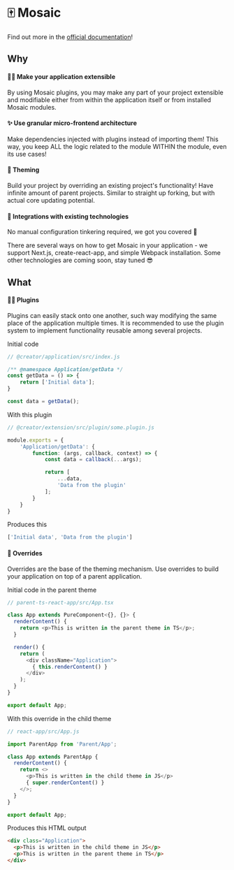 # 🀄️ Mosaic

[comment]: # (TODO replace the link below)

Find out more in the [official documentation](https://app.gitbook.com/@plugjs/s/plugjs/)!

## Why

#### 🥷🏼 Make your application extensible

By using Mosaic plugins, you may make any part of your project extensible and modifiable either from within the application itself or from installed Mosaic modules.

#### ✨ Use granular micro-frontend architecture

Make dependencies injected with plugins instead of importing them! This way, you keep ALL the logic related to the module WITHIN the module, even its use cases!

#### 🎨 Theming

Build your project by overriding an existing project's functionality! Have infinite amount of parent projects. Similar to straight up forking, but with actual core updating potential. 

#### 🤝 Integrations with existing technologies

No manual configuration tinkering required, we got you covered 🤝

There are several ways on how to get Mosaic in your application - we support Next.js, create-react-app, and simple Webpack installation. Some other technologies are coming soon, stay tuned 😎

## What

#### 🧞‍♂️ Plugins

Plugins can easily stack onto one another, such way modifying the same place of the application multiple times. It is recommended to use the plugin system to implement functionality reusable among several projects.

Initial code
```js
// @creator/application/src/index.js

/** @namespace Application/getData */
const getData = () => {
    return ['Initial data'];
}

const data = getData();
```

With this plugin
```js
// @creator/extension/src/plugin/some.plugin.js

module.exports = {
    'Application/getData': {
        function: (args, callback, context) => {
            const data = callback(...args);

            return [
                ...data,
                'Data from the plugin'
            ];
        }
    }
}
```

Produces this
```js
['Initial data', 'Data from the plugin']
```

#### 🦾 Overrides

Overrides are the base of the theming mechanism. Use overrides to build your application on top of a parent application.

Initial code in the parent theme
```ts
// parent-ts-react-app/src/App.tsx

class App extends PureComponent<{}, {}> {
  renderContent() {
    return <p>This is written in the parent theme in TS</p>;
  }

  render() {
    return (
      <div className="Application">
        { this.renderContent() }
      </div>
    );
  }
}

export default App;
```

With this override in the child theme
```js
// react-app/src/App.js

import ParentApp from 'Parent/App';

class App extends ParentApp {
  renderContent() {
    return <>
      <p>This is written in the child theme in JS</p>
      { super.renderContent() }
    </>;
  }
}

export default App;
```

Produces this HTML output

```html
<div class="Application">
  <p>This is written in the child theme in JS</p>
  <p>This is written in the parent theme in TS</p>
</div>
```
